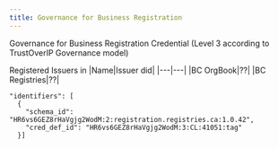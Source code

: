 ```yaml
---
title: Governance for Business Registration
---
```


Governance for Business Registration Credential (Level 3 according to TrustOverIP Governance model)

Registered Issuers in
|Name|Issuer did|
|---|---|
|BC OrgBook|??|
|BC Registries|??|

    "identifiers": [
      {
        "schema_id": "HR6vs6GEZ8rHaVgjg2WodM:2:registration.registries.ca:1.0.42",
        "cred_def_id": "HR6vs6GEZ8rHaVgjg2WodM:3:CL:41051:tag"
      }]
